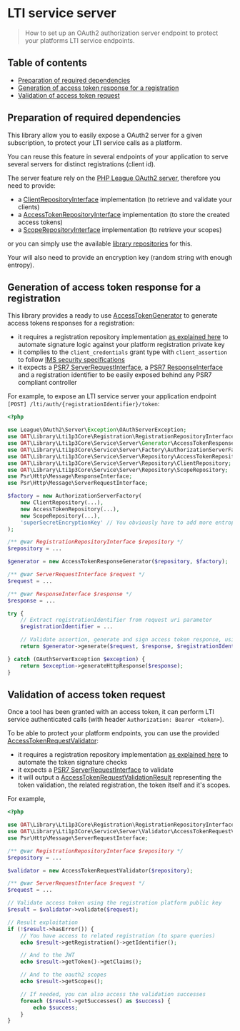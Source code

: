 # LTI service server

> How to set up an OAuth2 authorization server endpoint to protect your platforms LTI service endpoints.

## Table of contents

- [Preparation of required dependencies](#preparation-of-required-dependencies)
- [Generation of access token response for a registration](#generation-of-access-token-response-for-a-registration)
- [Validation of access token request](#validation-of-access-token-request)

## Preparation of required dependencies

This library allow you to easily expose a OAuth2 server for a given subscription, to protect your LTI service calls as a platform.

You can reuse this feature in several endpoints of your application to serve several servers for distinct registrations (client id).

The server feature rely on the [PHP League OAuth2 server](https://oauth2.thephpleague.com/), therefore you need to provide:
- a [ClientRepositoryInterface](https://github.com/thephpleague/oauth2-server/blob/master/src/Repositories/ClientRepositoryInterface.php) implementation (to retrieve and validate your clients)
- a [AccessTokenRepositoryInterface](https://github.com/thephpleague/oauth2-server/blob/master/src/Repositories/AccessTokenRepositoryInterface.php) implementation (to store the created access tokens)
- a [ScopeRepositoryInterface](https://github.com/thephpleague/oauth2-server/blob/master/src/Repositories/ScopeRepositoryInterface.php) implementation (to retrieve your scopes)

or you can simply use the available [library repositories](../../src/Service/Server/Repository) for this.

Your will also need to provide an encryption key (random string with enough entropy).

## Generation of access token response for a registration

This library provides a ready to use [AccessTokenGenerator](../../src/Service/Server/Generator/AccessTokenResponseGenerator.php) to generate access tokens responses for a registration:
- it requires a registration repository implementation [as explained here](../quickstart/interfaces.md) to automate signature logic against your platform registration private key
- it complies to the `client_credentials` grant type with `client_assertion` to follow [IMS security specifications](https://www.imsglobal.org/spec/security/v1p0/#using-json-web-tokens-with-oauth-2-0-client-credentials-grant)
- it expects a [PSR7 ServerRequestInterface](https://www.php-fig.org/psr/psr-7/#321-psrhttpmessageserverrequestinterface), a [PSR7 ResponseInterface](https://www.php-fig.org/psr/psr-7/#33-psrhttpmessageresponseinterface) and a registration identifier to be easily exposed behind any PSR7 compliant controller

For example, to expose an LTI service server your application endpoint `[POST] /lti/auth/{registrationIdentifier}/token`:

```php
<?php

use League\OAuth2\Server\Exception\OAuthServerException;
use OAT\Library\Lti1p3Core\Registration\RegistrationRepositoryInterface;
use OAT\Library\Lti1p3Core\Service\Server\Generator\AccessTokenResponseGenerator;
use OAT\Library\Lti1p3Core\Service\Server\Factory\AuthorizationServerFactory;
use OAT\Library\Lti1p3Core\Service\Server\Repository\AccessTokenRepository;
use OAT\Library\Lti1p3Core\Service\Server\Repository\ClientRepository;
use OAT\Library\Lti1p3Core\Service\Server\Repository\ScopeRepository;
use Psr\Http\Message\ResponseInterface;
use Psr\Http\Message\ServerRequestInterface;

$factory = new AuthorizationServerFactory(
    new ClientRepository(...),
    new AccessTokenRepository(...),
    new ScopeRepository(...),
    'superSecretEncryptionKey' // You obviously have to add more entropy, this is an example
);

/** @var RegistrationRepositoryInterface $repository */
$repository = ...

$generator = new AccessTokenResponseGenerator($repository, $factory);

/** @var ServerRequestInterface $request */
$request = ...

/** @var ResponseInterface $response */
$response = ...

try {
    // Extract registrationIdentifier from request uri parameter
    $registrationIdentifier = ...

    // Validate assertion, generate and sign access token response, using the registration platform private key
    return $generator->generate($request, $response, $registrationIdentifier);

} catch (OAuthServerException $exception) {
    return $exception->generateHttpResponse($response);
}
``` 

## Validation of access token request

Once a tool has been granted with an access token, it can perform LTI service authenticated calls (with header `Authorization: Bearer <token>`).

To be able to protect your platform endpoints, you can use the provided [AccessTokenRequestValidator](../../src/Service/Server/Validator/AccessTokenRequestValidator.php):
- it requires a registration repository implementation [as explained here](../quickstart/interfaces.md) to automate the token signature checks
- it expects a [PSR7 ServerRequestInterface](https://www.php-fig.org/psr/psr-7/#321-psrhttpmessageserverrequestinterface) to validate
- it will output a [AccessTokenRequestValidationResult](../../src/Service/Server/Validator/AccessTokenRequestValidationResult.php) representing the token validation, the related registration, the token itself and it's scopes.

For example,
```php
<?php

use OAT\Library\Lti1p3Core\Registration\RegistrationRepositoryInterface;
use OAT\Library\Lti1p3Core\Service\Server\Validator\AccessTokenRequestValidator;
use Psr\Http\Message\ServerRequestInterface;

/** @var RegistrationRepositoryInterface $repository */
$repository = ...

$validator = new AccessTokenRequestValidator($repository);

/** @var ServerRequestInterface $request */
$request = ...

// Validate access token using the registration platform public key
$result = $validator->validate($request);

// Result exploitation
if (!$result->hasError()) {
    // You have access to related registration (to spare queries)
    echo $result->getRegistration()->getIdentifier();

    // And to the JWT
    echo $result->getToken()->getClaims(); 

    // And to the oauth2 scopes
    echo $result->getScopes();

    // If needed, you can also access the validation successes
    foreach ($result->getSuccesses() as $success) {
        echo $success;
    }
}
```